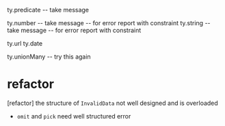 ty.predicate -- take message

ty.number -- take message -- for error report with constraint
ty.string -- take message -- for error report with constraint

ty.url
ty.date

ty.unionMany -- try this again

# refactor

[refactor] the structure of `InvalidData` not well designed and is overloaded

- `omit` and `pick` need well structured error
